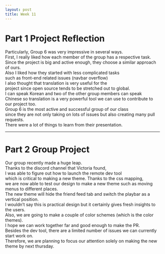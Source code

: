 ```yaml
---
layout: post
title: Week 11
---
```


# Part 1 Project Reflection

Particularly, Group 6 was very impressive in several ways.  
First, I really liked how each member of the group has a respective task.  
Since the project is big and active enough, they choose a similar approach of ours.  
Also I liked how they started with less complicated tasks  
such as front-end related issues (navbar overflow)  
I also thought that translation is very useful for the  
project since open source tends to be stretched out to global.  
I can speak Korean and two of the other group members can speak  
Chinese so translation is a very powerful tool we can use to contribute to our project too.  
Group 6 is the most active and successful group of our class  
since they are not only taking on lots of issues but also creating many pull requests.  
There were a lot of things to learn from their presentation.

<hr>

# Part 2 Group Project

Our group recently made a huge leap.  
Thanks to the discord channel that Victoria found,  
I was able to figure out how to launch the remote dev tool  
which is critical to making a new theme. Thanks to the css mapping,  
we are now able to test our design to make a new theme such as moving menus to different places.  
The new theme will hide the friend feed tab and switch the playbar as a vertical position.  
I wouldn’t say this is practical design but it certainly gives fresh insights to the users.  
Also, we are going to make a couple of color schemes (which is the color themes).  
I hope we can work together far and good enough to make the PR.  
Besides the dev tool, there are a limited number of issues we can currently start work on.  
Therefore, we are planning to focus our attention solely on making the new theme by next thursday.
